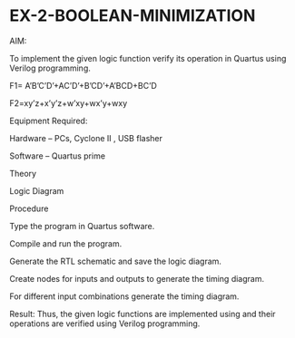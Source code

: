 # EX-2-BOOLEAN-MINIMIZATION
AIM: 

To implement the given logic function verify its operation in Quartus using Verilog programming. 

F1= A’B’C’D’+AC’D’+B’CD’+A’BCD+BC’D 

F2=xy’z+x’y’z+w’xy+wx’y+wxy 

Equipment Required: 

Hardware – PCs, Cyclone II , USB flasher 

Software – Quartus prime 

Theory 

Logic Diagram 

Procedure 

Type the program in Quartus software. 

Compile and run the program. 

Generate the RTL schematic and save the logic diagram. 

Create nodes for inputs and outputs to generate the timing diagram. 

For different input combinations generate the timing diagram.

Result: Thus, the given logic functions are implemented using and their operations are verified using Verilog programming. 
